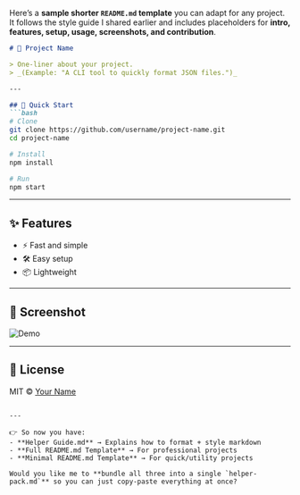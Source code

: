 Here’s a **sample shorter `README.md` template** you can adapt for any project.
It follows the style guide I shared earlier and includes placeholders for **intro, features, setup, usage, screenshots, and contribution**.

```markdown
# 🔧 Project Name

> One-liner about your project.  
> _(Example: "A CLI tool to quickly format JSON files.")_

---

## 🚀 Quick Start
```bash
# Clone
git clone https://github.com/username/project-name.git
cd project-name

# Install
npm install

# Run
npm start
```

---

## ✨ Features

* ⚡ Fast and simple
* 🛠️ Easy setup
* 📦 Lightweight

---

## 📸 Screenshot

![Demo](https://via.placeholder.com/500x250)

---

## 📜 License

MIT © [Your Name](https://github.com/username)

```

---

👉 So now you have:  
- **Helper Guide.md** → Explains how to format + style markdown  
- **Full README.md Template** → For professional projects  
- **Minimal README.md Template** → For quick/utility projects  

Would you like me to **bundle all three into a single `helper-pack.md`** so you can just copy-paste everything at once?
```